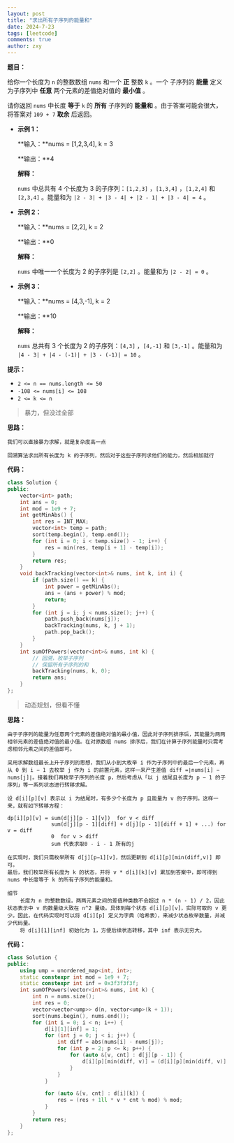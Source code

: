 ```yaml
---
layout: post
title: "求出所有子序列的能量和"
date: 2024-7-23
tags: [leetcode]
comments: true
author: zxy
---
```


**题目：**

给你一个长度为 `n` 的整数数组 `nums` 和一个 **正** 整数 `k` 。一个 子序列的 **能量** 定义为子序列中 **任意** 两个元素的差值绝对值的 **最小值** 。

请你返回 `nums` 中长度 **等于** `k` 的 **所有** 子序列的 **能量和** 。由于答案可能会很大，将答案对 `109 + 7` **取余** 后返回。

- **示例 1：**

  **输入：**nums = [1,2,3,4], k = 3

  **输出：**4

  **解释：**

  `nums` 中总共有 4 个长度为 3 的子序列：`[1,2,3]` ，`[1,3,4]` ，`[1,2,4]` 和 `[2,3,4]` 。能量和为 `|2 - 3| + |3 - 4| + |2 - 1| + |3 - 4| = 4` 。

- **示例 2：**

  **输入：**nums = [2,2], k = 2

  **输出：**0

  **解释：**

  `nums` 中唯一一个长度为 2 的子序列是 `[2,2]` 。能量和为 `|2 - 2| = 0` 。

- **示例 3：**

  **输入：**nums = [4,3,-1], k = 2

  **输出：**10

  **解释：**

  `nums` 总共有 3 个长度为 2 的子序列：`[4,3]` ，`[4,-1]` 和 `[3,-1]` 。能量和为 `|4 - 3| + |4 - (-1)| + |3 - (-1)| = 10` 。

**提示：**

- `2 <= n == nums.length <= 50`
- `-108 <= nums[i] <= 108 `
- `2 <= k <= n`

> 暴力，但没过全部

**思路：**

```
我们可以直接暴力求解，就是复杂度高一点

回溯算法求出所有长度为 k 的子序列，然后对于这些子序列求他们的能力，然后相加就行
```

**代码：**

```cpp
class Solution {
public:
    vector<int> path;
    int ans = 0;
    int mod = 1e9 + 7;
    int getMinAbs() {
        int res = INT_MAX;
        vector<int> temp = path;
        sort(temp.begin(), temp.end());
        for (int i = 0; i < temp.size() - 1; i++) {
            res = min(res, temp[i + 1] - temp[i]);
        }
        return res;
    }
    void backTracking(vector<int>& nums, int k, int i) {
        if (path.size() == k) {
            int power = getMinAbs();
            ans = (ans + power) % mod;
            return;
        }
        for (int j = i; j < nums.size(); j++) {
            path.push_back(nums[j]);
            backTracking(nums, k, j + 1);
            path.pop_back();
        }
    }
    int sumOfPowers(vector<int>& nums, int k) {
        // 回溯，枚举子序列
        // 保留所有子序列的和
        backTracking(nums, k, 0);
        return ans;
    }
};
```

> 动态规划，但看不懂

**思路：**

```
由于子序列的能量为任意两个元素的差值绝对值的最小值，因此对子序列排序后，其能量为两两相邻元素的差值绝对值的最小值。在对原数组 nums 排序后，我们在计算子序列能量时只需考虑相邻元素之间的差值即可。

采用求解数组最长上升子序列的思想，我们从小到大枚举 i 作为子序列中的最后一个元素，再从 0 到 i − 1 去枚举 j 作为 i 的前置元素，这样一来产生差值 diff =∣nums[i] − nums[j]∣。接着我们再枚举子序列的长度 p，然后考虑从「以 j 结尾且长度为 p − 1 的子序列」等一系列状态进行转移求解。

设 d[i][p][v] 表示以 i 为结尾时，有多少个长度为 p 且能量为 v 的子序列。这样一来，就有如下转移方程：

dp[i][p][v] = sum(d[j][p - 1][v])  for v < diff 
              sum(d[j][p - 1][diff] + d[j][p - 1][diff + 1] + ...) for v = diff
              0  for v > diff
              sum 代表求取0 - i - 1 所有的j

在实现时，我们只需枚举所有 d[j][p−1][v]，然后更新到 d[i][p][min(diff,v)] 即可。
最后，我们枚举所有长度为 k 的状态，并将 v * d[i][k][v] 累加到答案中，即可得到 nums 中长度等于 k 的所有子序列的能量和。

细节
	长度为 n 的整数数组，两两元素之间的差值种类数不会超过 n * (n - 1) / 2，因此状态表示中 v 的数量级大致在 n^2 量级。具体到每个状态 d[i][p][v]，实际可取的 v 更少。因此，在代码实现时可以将 d[i][p] 定义为字典（哈希表），来减少状态枚举数量，并减少代码量。
	将 d[i][1][inf] 初始化为 1，方便后续状态转移，其中 inf 表示无穷大。
```

**代码：**

```cpp
class Solution {
public:
    using ump = unordered_map<int, int>;
    static constexpr int mod = 1e9 + 7;
    static constexpr int inf = 0x3f3f3f3f;
    int sumOfPowers(vector<int>& nums, int k) {
        int n = nums.size();
        int res = 0;
        vector<vector<ump>> d(n, vector<ump>(k + 1));
        sort(nums.begin(), nums.end());
        for (int i = 0; i < n; i++) {
            d[i][1][inf] = 1;
            for (int j = 0; j < i; j++) {
                int diff = abs(nums[i] - nums[j]);
                for (int p = 2; p <= k; p++) {
                    for (auto &[v, cnt] : d[j][p - 1]) {
                        d[i][p][min(diff, v)] = (d[i][p][min(diff, v)] + cnt) % mod;
                    }
                }
            }

            for (auto &[v, cnt] : d[i][k]) {
                res = (res + 1ll * v * cnt % mod) % mod;
            }
        }
        return res;
    }
};
```

